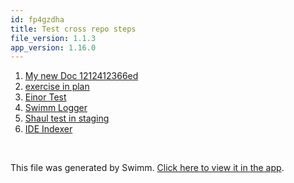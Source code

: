```yaml
---
id: fp4gzdha
title: Test cross repo steps
file_version: 1.1.3
app_version: 1.16.0
---
```


<!-- Steps - Do not remove this comment -->
1. [My new Doc 1212412366ed](my-new-doc-1212412366ed.08h1b.sw.md)
2. [exercise in plan](exercise-in-plan.tyOZM.sw.md)
3. [Einor Test](einor-test.8gMUg.pl.sw.md)
4. [Swimm Logger](http://localhost:5000/repos/veezvxCuzpPrRLLXWD2E/docs/zzVSeCllwm57kK9bGSwg)
5. [Shaul test in staging](http://localhost:5000/repos/veezvxCuzpPrRLLXWD2E/playlists/fka19)
6. [IDE Indexer](http://localhost:5000/repos/veezvxCuzpPrRLLXWD2E/docs/x4hjt)


<br/>

This file was generated by Swimm. [Click here to view it in the app](http://localhost:5000/repos/Z2l0aHViJTNBJTNBc3ItZXh0ZW5zaW9uJTNBJTNBZG91ZWs=/playlists/fp4gzdha).

